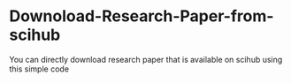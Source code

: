 # Downoload-Research-Paper-from-scihub
You can directly download research paper that is available on scihub using this simple code
